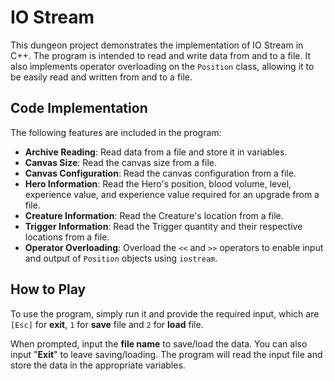 # IO Stream

This dungeon project demonstrates the implementation of IO Stream in C++. The program is intended to read and write data from and to a file. It also implements operator overloading on the `Position` class, allowing it to be easily read and written from and to a file.

## Code Implementation
The following features are included in the program:
* **Archive Reading**: Read data from a file and store it in variables.
* **Canvas Size**: Read the canvas size from a file.
* **Canvas Configuration**: Read the canvas configuration from a file.
* **Hero Information**: Read the Hero's position, blood volume, level, experience value, and experience value required for an upgrade from a file.
* **Creature Information**: Read the Creature's location from a file.
* **Trigger Information**: Read the Trigger quantity and their respective locations from a file.
* **Operator Overloading**: Overload the `<<` and `>>` operators to enable input and output of `Position` objects using `iostream`.

## How to Play
To use the program, simply run it and provide the required input, which are `[Esc]` for **exit**, `1` for **save** file and `2` for **load** file. 

When prompted, input the **file name** to save/load the data. You can also input "**Exit**" to leave saving/loading. The program will read the input file and store the data in the appropriate variables.